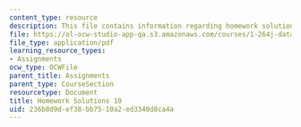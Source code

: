 ```yaml
---
content_type: resource
description: This file contains information regarding homework solutions 10 solution.
file: https://ol-ocw-studio-app-qa.s3.amazonaws.com/courses/1-264j-database-internet-and-systems-integration-technologies-fall-2013/236b8d9def38bb7510a2ed3340d8ca4a_MIT1_264JF13_HW10_sol.pdf
file_type: application/pdf
learning_resource_types:
- Assignments
ocw_type: OCWFile
parent_title: Assignments
parent_type: CourseSection
resourcetype: Document
title: Homework Solutions 10
uid: 236b8d9d-ef38-bb75-10a2-ed3340d8ca4a
---
```


